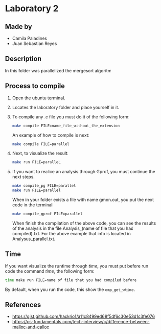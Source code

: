 # Laboratory 2

## Made by

- Camila Paladines
- Juan Sebastian Reyes

## Description

In this folder was parallelized the mergesort algoritm

## Process to compile

1. Open the ubuntu terminal.
2. Locates the laboratory folder and place yourself in it.
3. To compile any .c file you must do it of the following form:

    ```sh
    make compile FILE=name_file_without_the_extension
    ```
   An example of how to compile is next:

    ```sh
    make compile FILE=parallel
    ```
4. Next, to visualize the result:

    ```sh
    make run FILE=paralleL
    ```
5. If you want to realice an analysis through Gprof, you must continue the next steps.

    ```sh
    make compile_pg FILE=parallel
    make run FILE=parallel
    ```
    When in your folder exists a file with name gmon.out, you put the next code in the terminal

    ```sh
    make compile_gprof FILE=parallel
    ```

    When finish the compilation of the above code, you can see the results of the analysis in the file Analysis_(name of file that you had compiled).txt. For the above example that info is located in Analysus_parallel.txt.

## Time

If you want visualize the runtime through *time*, you must put before run code the command *time*, the following form:

```sh
time make run FILE=name of file that you had compiled before
```

By default, when you run the code, this show the `omp_get_wtime`.

## References

- https://gist.github.com/hackrio1/a11c8499ed68f5df6c30e53d1c3fe076
- https://cs-fundamentals.com/tech-interview/c/difference-between-malloc-and-calloc